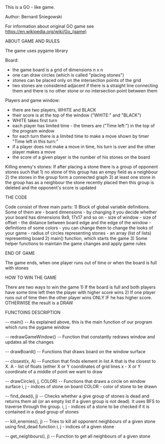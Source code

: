 This is a GO - like game.

Author: Bernard Śniegowski

For information about original GO game see https://en.wikipedia.org/wiki/Go_(game)


ABOUT GAME AND RULES

The game uses pygame library


Board:
- the game board is a grid of dimensions n x n
- one can draw circles (which is called "placing stones")
- stones can be placed only on the intersection points of the grid
- two stones are considered adjacent if there is a straight line connecting them and there is no other stone or no intersection point between them

Players and game window:
- there are two players, WHITE and BLACK
- their score is at the top of the window ("WHITE:" and "BLACK")
- WHITE takes first turn
- each player has limited time - the timers are ("Time left:") in the top of the program window
- for each turn there is a limited time to make a move shown by timer "Time left in this turn:"
- if a player does not make a move in time, his turn is over and the other player makes a move
- the score of a given player is the number of his stones on the board

Killing enemy's stones:
If after placing a stone there is a group of opponent stones such that
	1) no stone of this group has an empy field as a neighbour
	2) the stones in the group form a connected graph
	3) at least one stone in the group has as a neighbour the stone recently placed
then this group is deleted and the opponent's score is updated



THE CODE

Code consist of three main parts:
	1) Block of global variable definitions. Some of them are
		- board dimensions - by changing it you decide whether your board has dimensions 9x9, 17x17 and so on
		- size of window
		- size of offset - the distance between board edge and the edge of the window
		- definitions of some colors - you can change them to change the looks of your game
		- radius of circles representing stones
		- an array (list of lists) representing board
	2) main() function, which starts the game
	3) Some helper functions to maintain the game changes and apply game rules


END OF GAME

The game ends, when one player runs out of time or when the board is full with stones



HOW TO WIN THE GAME

There are two ways to win the game
	1) If the board is full and both players have some time left then the player with higher score wins
	2) If one player runs out of time then the other player wins ONLY IF he has higher score. OTHERWISE the result is a DRAW



FUNCTOINS DESCRIPTION

-- main() --
As explained above, this is the main function of our program which runs the pygame window

-- redrawGameWindow() --
Function that constantly redraws window and updates all the changes

-- drawBoard() --
Functions that draws board on the window surface

-- closest(x, A) --
Function that finds element in list A that is the closest to X.
A - list of floats (either X or Y coordinates of grid lines
x - X or Y coordinate of a middle of point we want to draw

-- drawCircle(i, j, COLOR) --
Functions that draws a circle on window surface
i, j - indices of stone on board
COLOR - color of stone to be drawn

-- find_dead(i, j) --
Checks whether a give group of stones is dead and returns them all (or an empty list if a given group is not dead). It uses BFS to traverse through the group.
i, j - indices of a stone to be checked if it is contained in a dead group of stones

-- kill_enemies(i, j) --
Tries to kill all opponent neighbours of a given stone using find_dead function
i, j - indices of a given stone

-- get_neighbours(i, j) --
Function to get all neighbours of a given stone
